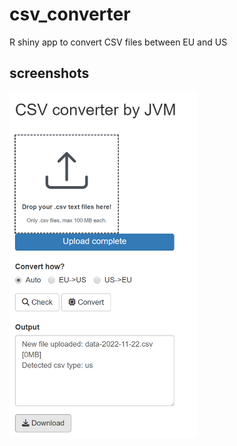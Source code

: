 # csv_converter
R shiny app to convert CSV files between EU and US

## screenshots
[<img src="doc/screenshot_01.png" width="300"/>](doc/screenshot_01.png)
